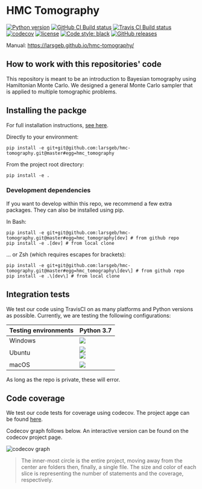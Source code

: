 # HMC Tomography

[![Python version](https://img.shields.io/badge/python-3.7-blue)]() [![GitHub CI Build status](https://github.com/larsgeb/hmc-tomography/workflows/Python%20application/badge.svg)]() [![Travis CI Build status](https://travis-ci.com/larsgeb/hmc-tomography.svg?token=G43u7wF834znRn3jm2mR&branch=master)](https://travis-ci.com/larsgeb/hmc-tomography) [![codecov](https://codecov.io/gh/larsgeb/hmc-tomography/branch/master/graph/badge.svg?token=6svV9YDRhd)](https://codecov.io/gh/larsgeb/hmc-tomography) [![license](https://img.shields.io/badge/license-BSD%203--Clause-blue.svg)](https://opensource.org/licenses/BSD-3-Clause) [![Code style: black](https://img.shields.io/badge/code%20style-black-000000.svg)](https://github.com/psf/black) [![GitHub releases](https://img.shields.io/badge/download-latest%20release-green.svg)](https://github.com/larsgeb/hmc-tomography/releases/latest)

Manual:
https://larsgeb.github.io/hmc-tomography/

## How to work with this repositories' code

This repository is meant to be an introduction to Bayesian tomography using Hamiltonian Monte Carlo. We designed a general Monte Carlo sampler that is applied to multiple tomographic problems.

## Installing the packge

For full installation instructions, [see here](https://larsgeb.github.io/hmc-tomography/setup.html).

Directly to your environment:

```
pip install -e git+git@github.com:larsgeb/hmc-tomography.git@master#egg=hmc_tomography
```

From the project root directory:

```
pip install -e .
```

### Development dependencies

If you want to develop within this repo, we recommend a few extra packages. They can also be installed using pip.

In Bash:

```
pip install -e git+git@github.com:larsgeb/hmc-tomography.git@master#egg=hmc_tomography[dev] # from github repo
pip install -e .[dev] # from local clone
```

... or Zsh (which requires escapes for brackets):

```
pip install -e git+git@github.com:larsgeb/hmc-tomography.git@master#egg=hmc_tomography\[dev\] # from github repo
pip install -e .\[dev\] # from local clone
```

## Integration tests

We test our code using TravisCI on as many platforms and Python versions as possible. Currently, we are testing the following configurations:

| Testing environments | Python 3.7                                                                                                                                                                                                                                                                     |
| -------------------- | ------------------------------------------------------------------------------------------------------------------------------------------------------------------------------------------------------------------------------------------------------------------------------ |
| Windows              | ![](https://badges.herokuapp.com/travis.com/larsgeb/hmc-tomography?branch=master&env=OS_PY=windows37&label=Windows%20-%20Python%203.7)                                                                                                                                         |
| Ubuntu               | ![](https://badges.herokuapp.com/travis.com/larsgeb/hmc-tomography?branch=master&env=OS_PY=bionic37&label=Bionic%20-%20Python%203.7) <br> ![](https://badges.herokuapp.com/travis.com/larsgeb/hmc-tomography?branch=master&env=OS_PY=xenial37&label=Xenial%20-%20Python%203.7) |
| macOS                | ![](https://badges.herokuapp.com/travis.com/larsgeb/hmc-tomography?branch=master&env=OS_PY=osx37&label=macOS%20-%20xcode10.2%20-%20Python%203.7)                                                                                                                               |

As long as the repo is private, these will error.

## Code coverage

We test our code tests for coverage using codecov. The project apge can be found [here](https://codecov.io/gh/larsgeb/hmc-tomography).

Codecov graph follows below. An interactive version can be found on the codecov project page.

![codecov graph](https://codecov.io/gh/larsgeb/hmc-tomography/graphs/sunburst.svg?token=6svV9YDRhd)

> The inner-most circle is the entire project, moving away from the center are folders then, finally, a single file. The size and color of each slice is representing the number of statements and the coverage, respectively.
